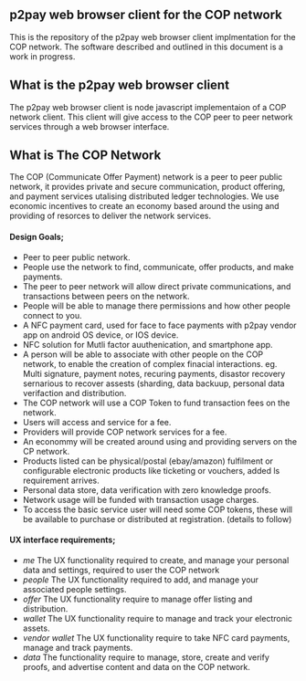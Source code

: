 p2pay web browser client for the COP network
--

This is the repository of the p2pay web browser client implmentation for the COP network. The software described and outlined in this document is a work in progress.
<br>

What is the p2pay web browser client
-
The p2pay web browser client is node javascript implementaion of a COP network client. This client will give access to the COP peer to peer network services through a web browser interface.
<br>

What is The COP Network 
-
The COP (Communicate Offer Payment) network is a peer to peer public network, it provides private and secure communication, product offering, and payment services utalising distributed ledger technologies. We use economic incentives to create an economy based around the using and providing of resorces to deliver the network services.
<br>

#### Design Goals;
- Peer to peer public network.
- People use the network to find, communicate, offer products, and make payments.
- The peer to peer network will allow direct private communications, and transactions between peers on the network. 
- People will be able to manage there permissions and how other people connect to you.
- A NFC payment card, used for face to face payments with p2pay vendor app on android OS device, or IOS device. 
- NFC solution for Mutli factor auuthenication, and smartphone app.  
- A person will be able to associate with other people on the COP network, to enable the creation of complex finacial interactions. eg. Multi signature, payment notes, recuring payments, disastor recovery sernarious to recover assests (sharding, data backuup, personal data verifaction and distribution.
- The COP network will use a COP Token to fund transaction fees on the network.
- Users will access and service for a fee.
- Providers will provide COP network services for a fee. 
- An econommy will be created around using and providing  servers on the CP network.
- Products listed can be physical/postal (ebay/amazon) fulfilment  or configurable electronic products like ticketing or vouchers, added ls requirement arrives.
- Personal data store, data verification with zero knowledge proofs.
- Network usage will be funded with transaction usage charges.
- To access the basic service user will need some COP tokens, these will be available to purchase or distributed at registration. (details to follow)

#### 
#### UX interface requirements;
- <i>me</i> The UX functionality required to create, and manage your personal data and settings, required to user the COP network 
- <i>people</i> The UX functionality required to add, and manage your associated people settings.
- <i>offer</i> The UX functionality require to manage offer listing and distribution.
- <i>wallet</i> The UX functionality require to manage and track your electronic assets.
- <i>vendor wallet</i> The UX functionality require to take NFC card payments, manage and track payments.
- <i>data</i> The functionality require to manage, store, create and verify proofs, and advertise content and data on the COP network.


